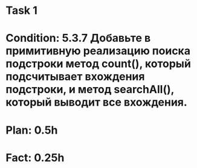 # Task 1
# Condition: 5.3.7 Добавьте в примитивную реализацию поиска подстроки метод count(), который подсчитывает вхождения подстроки, и метод searchAll(), который выводит все вхождения. 
# Plan: 0.5h
# Fact: 0.25h
